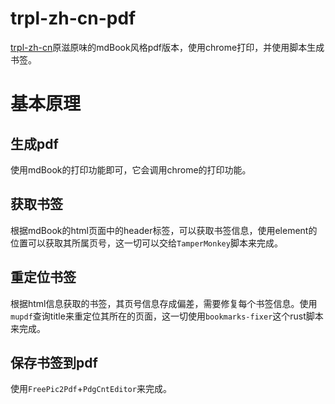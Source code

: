 # trpl-zh-cn-pdf
[trpl-zh-cn](https://github.com/KaiserY/trpl-zh-cn/)原滋原味的mdBook风格pdf版本，使用chrome打印，并使用脚本生成书签。

# 基本原理
## 生成pdf
使用mdBook的打印功能即可，它会调用chrome的打印功能。

## 获取书签
根据mdBook的html页面中的header标签，可以获取书签信息，使用element的位置可以获取其所属页号，这一切可以交给`TamperMonkey`脚本来完成。

## 重定位书签
根据html信息获取的书签，其页号信息存成偏差，需要修复每个书签信息。使用`mupdf`查询title来重定位其所在的页面，这一切使用`bookmarks-fixer`这个rust脚本来完成。

## 保存书签到pdf
使用`FreePic2Pdf`+`PdgCntEditor`来完成。
